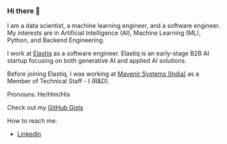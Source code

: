 ### Hi there 👋

I am a data scientist, a machine learning engineer, and a software engineer. My interests are in Artificial Intelligence (AI), Machine Learning (ML), Python, and Backend Engineering.

I work at [Elastiq](https://www.elastiq.ai) as a software engineer. Elastiq is an early-stage B2B AI startup focusing on both generative AI and applied AI solutions.

Before joining Elastiq, I was working at [Mavenir Systems (India)](https://www.mavenir.com) as a Member of Technical Staff - I (R&D).

Pronouns: He/Him/His

Check out my [GitHub Gists](https://gist.github.com/ajith05)

How to reach me:
 - [LinkedIn](https://www.linkedin.com/in/ajith05)

<!--
 - [Twitter](https://twitter.com/ajith1411)
**ajith05/ajith05** is a ✨ _special_ ✨ repository because its `README.md` (this file) appears on your GitHub profile.

Here are some ideas to get you started:

- 🔭 I’m currently working on ...
- 🌱 I’m currently learning ...
- 👯 I’m looking to collaborate on ...
- 🤔 I’m looking for help with ...
- 💬 Ask me about ...
- 📫 How to reach me: ...
- 😄 Pronouns: ...
- ⚡ Fun fact: ...
-->
